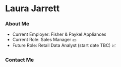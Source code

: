 # Laura Jarrett
### About Me
- Current Employer: Fisher & Paykel Appliances
- Current Role: Sales Manager :pound:
- Future Role: Retail Data Analyst (start date TBC) :chart_with_upwards_trend:

### Contact Me
